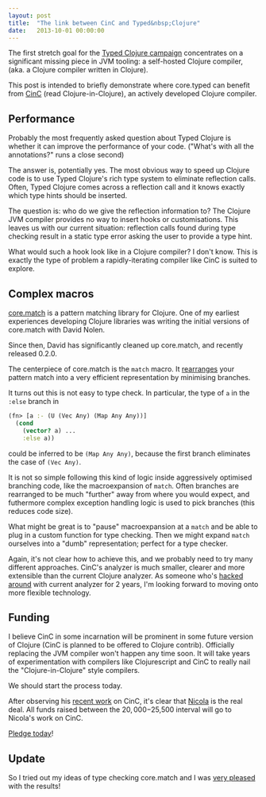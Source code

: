 ```yaml
---
layout: post
title:  "The link between CinC and Typed&nbsp;Clojure"
date:   2013-10-01 00:00:00
---
```


The first stretch goal for the [Typed Clojure campaign](http://www.indiegogo.com/projects/typed-clojure/) 
concentrates on a significant missing piece in JVM tooling: a self-hosted Clojure compiler,
(aka. a Clojure compiler written in Clojure).

This post is intended to briefly demonstrate where core.typed can benefit from [CinC](https://github.com/Bronsa/CinC)
(read Clojure-in-Clojure), an actively developed Clojure compiler.

## Performance

Probably the most frequently asked question about Typed Clojure is whether
it can improve the performance of your code.
("What's with all the annotations?" runs a close second)

The answer is, potentially yes. The most obvious way to speed up Clojure code
is to use Typed Clojure's rich type system to eliminate reflection calls.
Often, Typed Clojure comes across a reflection call and it knows exactly which
type hints should be inserted.

The question is: who do we
give the reflection information to? The Clojure JVM compiler provides no
way to insert hooks or customisations.
This leaves us with our current situation: reflection calls found during type checking
result in a static type error asking the user to provide a type hint.

What would such a hook look like in a Clojure compiler? I don't know.
This is exactly the type of problem a rapidly-iterating compiler like 
CinC is suited to explore.

## Complex macros

[core.match](https://github.com/clojure/core.match) is a pattern matching library
for Clojure. One of my earliest experiences developing Clojure libraries was
writing the initial versions of core.match with David Nolen. 

Since then, David has significantly cleaned up core.match, and recently released 0.2.0.

The centerpiece of core.match is the `match` macro. It 
[rearranges](https://github.com/clojure/core.match/wiki/Understanding-the-algorithm) 
your pattern match into a very efficient representation by minimising branches.

It turns out this is not easy to type check. In particular, the type of
`a` in the `:else` branch in

```clojure
(fn> [a :- (U (Vec Any) (Map Any Any))]
  (cond
    (vector? a) ...
    :else a))
```

could be inferred to be `(Map Any Any)`, because the first branch eliminates the case
of `(Vec Any)`.

It is not so simple following this kind of logic inside aggressively optimised branching
code, like the macroexpansion of `match`. Often branches are rearranged to be much 
"further" away from where you would expect, and futhermore complex exception handling logic
is used to pick branches (this reduces code size).

What might be great is to "pause" macroexpansion at a `match` and be able to plug in a
custom function for type checking. Then we might expand `match` ourselves into a "dumb"
representation; perfect for a type checker.

Again, it's not clear how to achieve this, and we probably need to try many different
approaches. CinC's analyzer is much smaller, clearer and more extensible than the current
Clojure analyzer. As someone who's [hacked around](https://github.com/clojure/jvm.tools.analyzer) 
with current analyzer for 2 years, I'm looking forward to moving onto more flexible technology.

## Funding

I believe CinC in some incarnation will be prominent in some future version of Clojure (CinC
is planned to be offered to Clojure contrib). 
Officially replacing the JVM compiler won't happen any time soon.
It will take years of experimentation with compilers
like Clojurescript and CinC to really nail the "Clojure-in-Clojure" style compilers.

We should start the process today.

After observing his [recent work](https://groups.google.com/d/msg/clojure/cC1yC9zrS1s/W0ducjm0uQYJ) 
on CinC, it's clear that [Nicola](https://twitter.com/Bronsa_) is the real deal.
All funds raised between the $20,000-$25,500 interval will go to Nicola's work on
CinC.

[Pledge today](http://www.indiegogo.com/projects/typed-clojure/)!

## Update

So I tried out my ideas of type checking core.match and I was [very pleased](http://www.youtube.com/watch?v=g2zts1hW19k) with the results!
